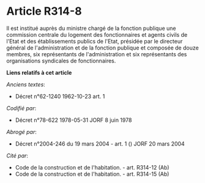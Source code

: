 # Article R314-8

Il est institué auprès du ministre chargé de la fonction publique une commission centrale du logement des fonctionnaires et
agents civils de l'Etat et des établissements publics de l'Etat, présidée par le directeur général de l'administration et de
la fonction publique et composée de douze membres, six représentants de l'administration et six représentants des
organisations syndicales de fonctionnaires.

**Liens relatifs à cet article**

_Anciens textes_:

  - Décret n°62-1240 1962-10-23 art. 1

_Codifié par_:

  - Décret n°78-622 1978-05-31 JORF 8 juin 1978

_Abrogé par_:

  - Décret n°2004-246 du 19 mars 2004 - art. 1 () JORF 20 mars 2004

_Cité par_:

  - Code de la construction et de l'habitation. - art. R314-12 (Ab)
  - Code de la construction et de l'habitation. - art. R314-15 (Ab)
